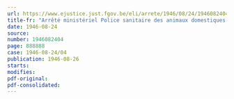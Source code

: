```yaml
---
url: https://www.ejustice.just.fgov.be/eli/arrete/1946/08/24/1946082404/justel
title-fr: "Arrêté ministériel Police sanitaire des animaux domestiques. Fièvre aphteuse"
date: 1946-08-24
source:
number: 1946082404
page: 888888
case: 1946-08-24/04
publication: 1946-08-26
starts:
modifies:
pdf-original:
pdf-consolidated:
---
```


